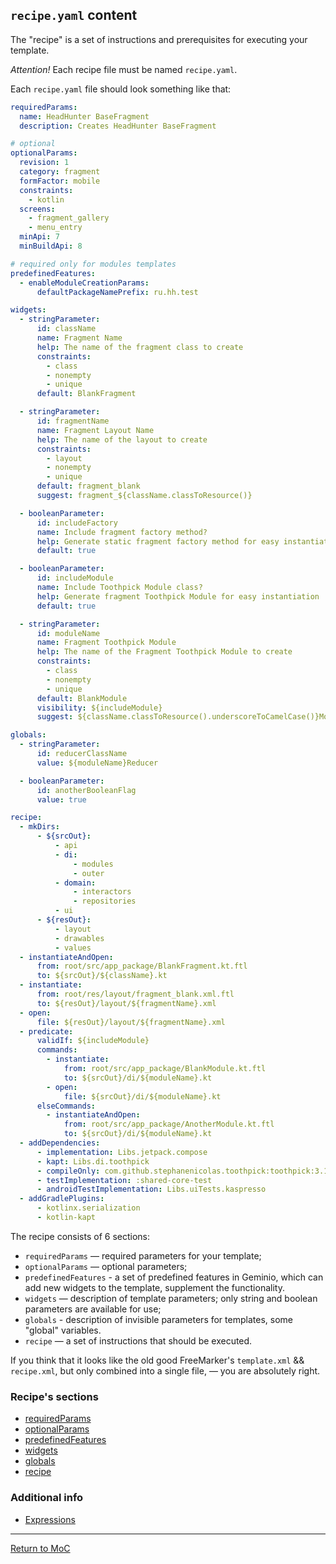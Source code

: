 ## `recipe.yaml` content

The "recipe" is a set of instructions and prerequisites for executing your template.

*Attention!* Each recipe file must be named `recipe.yaml`.

Each `recipe.yaml` file should look something like that:

```yaml
requiredParams:
  name: HeadHunter BaseFragment
  description: Creates HeadHunter BaseFragment

# optional
optionalParams:
  revision: 1
  category: fragment
  formFactor: mobile
  constraints:
    - kotlin
  screens:
    - fragment_gallery
    - menu_entry
  minApi: 7
  minBuildApi: 8

# required only for modules templates
predefinedFeatures:
  - enableModuleCreationParams:
      defaultPackageNamePrefix: ru.hh.test

widgets:
  - stringParameter:
      id: className
      name: Fragment Name
      help: The name of the fragment class to create
      constraints:
        - class
        - nonempty
        - unique
      default: BlankFragment

  - stringParameter:
      id: fragmentName
      name: Fragment Layout Name
      help: The name of the layout to create
      constraints:
        - layout
        - nonempty
        - unique
      default: fragment_blank
      suggest: fragment_${className.classToResource()}

  - booleanParameter:
      id: includeFactory
      name: Include fragment factory method?
      help: Generate static fragment factory method for easy instantiation
      default: true

  - booleanParameter:
      id: includeModule
      name: Include Toothpick Module class?
      help: Generate fragment Toothpick Module for easy instantiation
      default: true

  - stringParameter:
      id: moduleName
      name: Fragment Toothpick Module
      help: The name of the Fragment Toothpick Module to create
      constraints:
        - class
        - nonempty
        - unique
      default: BlankModule
      visibility: ${includeModule}
      suggest: ${className.classToResource().underscoreToCamelCase()}Module

globals:
  - stringParameter:
      id: reducerClassName
      value: ${moduleName}Reducer

  - booleanParameter:
      id: anotherBooleanFlag
      value: true

recipe:
  - mkDirs:
      - ${srcOut}:
          - api
          - di:
              - modules
              - outer
          - domain:
              - interactors
              - repositories
          - ui
      - ${resOut}:
          - layout
          - drawables
          - values
  - instantiateAndOpen:
      from: root/src/app_package/BlankFragment.kt.ftl
      to: ${srcOut}/${className}.kt
  - instantiate:
      from: root/res/layout/fragment_blank.xml.ftl
      to: ${resOut}/layout/${fragmentName}.xml
  - open:
      file: ${resOut}/layout/${fragmentName}.xml
  - predicate:
      validIf: ${includeModule}
      commands:
        - instantiate:
            from: root/src/app_package/BlankModule.kt.ftl
            to: ${srcOut}/di/${moduleName}.kt
        - open:
            file: ${srcOut}/di/${moduleName}.kt
      elseCommands:
        - instantiateAndOpen:
            from: root/src/app_package/AnotherModule.kt.ftl
            to: ${srcOut}/di/${moduleName}.kt
  - addDependencies:
      - implementation: Libs.jetpack.compose
      - kapt: Libs.di.toothpick
      - compileOnly: com.github.stephanenicolas.toothpick:toothpick:3.1.0
      - testImplementation: :shared-core-test
      - androidTestImplementation: Libs.uiTests.kaspresso
  - addGradlePlugins:
      - kotlinx.serialization
      - kotlin-kapt
```

The recipe consists of 6 sections:

- `requiredParams` — required parameters for your template;
- `optionalParams` — optional parameters;
- `predefinedFeatures` - a set of predefined features in Geminio, which 
  can add new widgets to the template, supplement the functionality.
- `widgets` — description of template parameters; only string and boolean parameters are available for use;
- `globals` - description of invisible parameters for templates, some "global" variables.
- `recipe` — a set of instructions that should be executed.

If you think that it looks like the old good FreeMarker's `template.xml` && `recipe.xml`,
but only combined into a single file, — you are absolutely right.

### Recipe's sections

- [requiredParams](/plugins/hh-geminio/docs/en/recipe_content/REQURED_PARAMS.md)
- [optionalParams](/plugins/hh-geminio/docs/en/recipe_content/OPTIONAL_PARAMS.md)
- [predefinedFeatures](/plugins/hh-geminio/docs/en/recipe_content/PREDEFINED_FEATURES.md)
- [widgets](/plugins/hh-geminio/docs/en/recipe_content/WIDGETS.md)
- [globals](/plugins/hh-geminio/docs/en/recipe_content/GLOBALS.md)
- [recipe](/plugins/hh-geminio/docs/en/recipe_content/RECIPE.md)

### Additional info

- [Expressions](/plugins/hh-geminio/docs/en/EXPRESSIONS.md)

---

[Return to MoC](/plugins/hh-geminio/README_EN.md)
